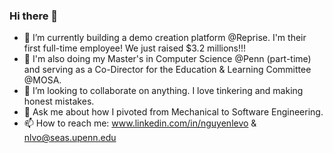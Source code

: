 ### Hi there 👋

<!--
**NguyenLeVo/NguyenLeVo** is a ✨ _special_ ✨ repository because its `README.md` (this file) appears on your GitHub profile.

Here are some ideas to get you started:

- 🔭 I’m currently working on speech to spectrogram recognition, ethnic groups classifier, and generative adversarial image enhancement.
- 🌱 I’m currently learning deep learning with FastAI (cliche) by making projects as I go. And I love Python.
- 👯 I’m looking to collaborate on anything. I love tinkering from embedded hardware to using ml for image classification.
- 💬 Ask me about how I applied first principles to pivot from mechanical engineering to computer science. 
- 📫 How to reach me: linkedin.com/in/nguyenlevo & nlvo@seas.upenn.edu
-->

- 🔭 I’m currently building a demo creation platform @Reprise. I'm their first full-time employee! We just raised $3.2 millions!!!
- 🌱 I'm also doing my Master's in Computer Science @Penn (part-time) and serving as a Co-Director for the Education & Learning Committee @MOSA.
- 👯 I’m looking to collaborate on anything. I love tinkering and making honest mistakes.
- 💬 Ask me about how I pivoted from Mechanical to Software Engineering. 
- 📫 How to reach me: www.linkedin.com/in/nguyenlevo & nlvo@seas.upenn.edu
